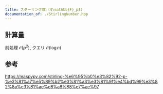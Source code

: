 ```yaml
---
title: スターリング数 ($\mathbb{F}_p$)
documentation_of: ./StirlingNumber.hpp
---
```

## 計算量
前処理 $\mathcal{O}(p^2)$, クエリ $\mathcal{O}(\log n)$
## 参考
https://maspypy.com/stirling-%e6%95%b0%e3%82%92-p-%e3%81%a7%e5%89%b2%e3%81%a3%e3%81%9f%e4%bd%99%e3%82%8a%e3%81%ae%e8%a8%88%e7%ae%97